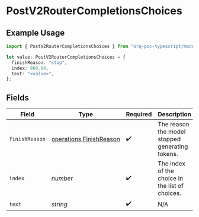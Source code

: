 # PostV2RouterCompletionsChoices

## Example Usage

```typescript
import { PostV2RouterCompletionsChoices } from "orq-poc-typescript/models/operations";

let value: PostV2RouterCompletionsChoices = {
  finishReason: "stop",
  index: 968.04,
  text: "<value>",
};
```

## Fields

| Field                                                              | Type                                                               | Required                                                           | Description                                                        |
| ------------------------------------------------------------------ | ------------------------------------------------------------------ | ------------------------------------------------------------------ | ------------------------------------------------------------------ |
| `finishReason`                                                     | [operations.FinishReason](../../models/operations/finishreason.md) | :heavy_check_mark:                                                 | The reason the model stopped generating tokens.                    |
| `index`                                                            | *number*                                                           | :heavy_check_mark:                                                 | The index of the choice in the list of choices.                    |
| `text`                                                             | *string*                                                           | :heavy_check_mark:                                                 | N/A                                                                |